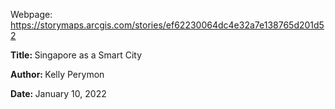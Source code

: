 Webpage: https://storymaps.arcgis.com/stories/ef62230064dc4e32a7e138765d201d52


<b> Title: </b> Singapore as a Smart City

<b> Author: </b> Kelly Perymon

<b> Date: </b> January 10, 2022
